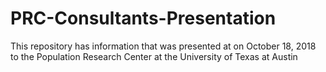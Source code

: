 # PRC-Consultants-Presentation
This repository has information that was presented at on October 18, 2018 to the Population Research Center at the University of Texas at Austin
